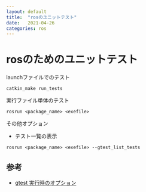 ```yaml
---
layout: default
title:  "rosのユニットテスト"
date:   2021-04-26
categories: ros
---
```


# rosのためのユニットテスト

launchファイルでのテスト

```
catkin_make run_tests
```

実行ファイル単体のテスト

```
rosrun <package_name> <exefile>
```

その他オプション

- テスト一覧の表示
```
rosrun <package_name> <exefile> --gtest_list_tests
```


## 参考
- [gtest 実行時のオプション](http://dr-yellow.hatenablog.com/entry/2015/11/27/004234)
